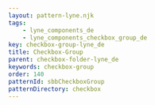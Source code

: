 ```yaml
---
layout: pattern-lyne.njk
tags: 
    - lyne_components_de
    - lyne_components_checkbox_group_de
key: checkbox-group-lyne_de
title: Checkbox-Group
parent: checkbox-folder-lyne_de
keywords: checkbox-group
order: 140
patternId: sbbCheckboxGroup
patternDirectory: checkbox
---
```

